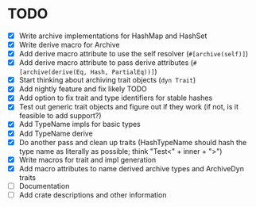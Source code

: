 # TODO

- [x] Write archive implementations for HashMap and HashSet
- [x] Write derive macro for Archive
- [x] Add derive macro attribute to use the self resolver (`#[archive(self)]`)
- [x] Add derive macro attribute to pass derive attributes (`#[archive(derive(Eq, Hash, PartialEq))]`) 
- [x] Start thinking about archiving trait objects (`dyn Trait`)
- [x] Add nightly feature and fix likely TODO
- [x] Add option to fix trait and type identifiers for stable hashes
- [x] Test out generic trait objects and figure out if they work (if not, is it feasible to add support?)
- [x] Add TypeName impls for basic types
- [x] Add TypeName derive
- [x] Do another pass and clean up traits (HashTypeName should hash the type name as literally as possible; think "Test<" + inner + ">")
- [x] Write macros for trait and impl generation
- [x] Add macro attributes to name derived archive types and ArchiveDyn traits
- [ ] Documentation
- [ ] Add crate descriptions and other information